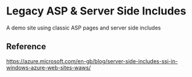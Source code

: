 # Legacy ASP & Server Side Includes

A demo site using classic ASP pages and server side includes

## Reference

https://azure.microsoft.com/en-gb/blog/server-side-includes-ssi-in-windows-azure-web-sites-waws/
